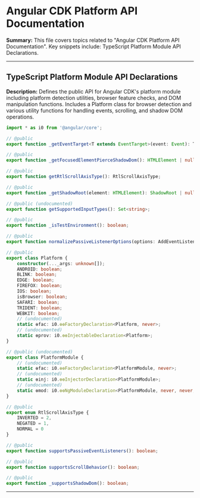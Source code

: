 # Angular CDK Platform API Documentation

**Summary:** This file covers topics related to "Angular CDK Platform API Documentation". Key snippets include: TypeScript Platform Module API Declarations.

---

## TypeScript Platform Module API Declarations

**Description:** Defines the public API for Angular CDK's platform module including platform detection utilities, browser feature checks, and DOM manipulation functions. Includes a Platform class for browser detection and various utility functions for handling events, scrolling, and shadow DOM operations.

```typescript
import * as i0 from '@angular/core';

// @public
export function _getEventTarget<T extends EventTarget>(event: Event): T | null;

// @public
export function _getFocusedElementPierceShadowDom(): HTMLElement | null;

// @public
export function getRtlScrollAxisType(): RtlScrollAxisType;

// @public
export function _getShadowRoot(element: HTMLElement): ShadowRoot | null;

// @public (undocumented)
export function getSupportedInputTypes(): Set<string>;

// @public
export function _isTestEnvironment(): boolean;

// @public
export function normalizePassiveListenerOptions(options: AddEventListenerOptions): AddEventListenerOptions | boolean;

// @public
export class Platform {
    constructor(..._args: unknown[]);
    ANDROID: boolean;
    BLINK: boolean;
    EDGE: boolean;
    FIREFOX: boolean;
    IOS: boolean;
    isBrowser: boolean;
    SAFARI: boolean;
    TRIDENT: boolean;
    WEBKIT: boolean;
    // (undocumented)
    static ɵfac: i0.ɵɵFactoryDeclaration<Platform, never>;
    // (undocumented)
    static ɵprov: i0.ɵɵInjectableDeclaration<Platform>;
}

// @public (undocumented)
export class PlatformModule {
    // (undocumented)
    static ɵfac: i0.ɵɵFactoryDeclaration<PlatformModule, never>;
    // (undocumented)
    static ɵinj: i0.ɵɵInjectorDeclaration<PlatformModule>;
    // (undocumented)
    static ɵmod: i0.ɵɵNgModuleDeclaration<PlatformModule, never, never, never>;
}

// @public
export enum RtlScrollAxisType {
    INVERTED = 2,
    NEGATED = 1,
    NORMAL = 0
}

// @public
export function supportsPassiveEventListeners(): boolean;

// @public
export function supportsScrollBehavior(): boolean;

// @public
export function _supportsShadowDom(): boolean;
```

---